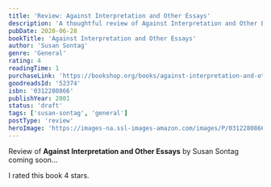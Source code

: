 ```yaml
---
title: 'Review: Against Interpretation and Other Essays'
description: 'A thoughtful review of Against Interpretation and Other Essays by Susan Sontag'
pubDate: 2020-06-28
bookTitle: 'Against Interpretation and Other Essays'
author: 'Susan Sontag'
genre: 'General'
rating: 4
readingTime: 1
purchaseLink: 'https://bookshop.org/books/against-interpretation-and-other-essays/9780312280864'
goodreadsId: '52374'
isbn: '0312280866'
publishYear: 2001
status: 'draft'
tags: ['susan-sontag', 'general']
postType: 'review'
heroImage: 'https://images-na.ssl-images-amazon.com/images/P/0312280866.01.L.jpg'
---
```


Review of **Against Interpretation and Other Essays** by Susan Sontag coming soon...

I rated this book 4 stars.